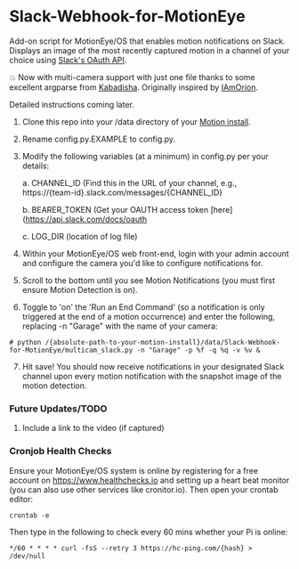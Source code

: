 # Slack-Webhook-for-MotionEye
Add-on script for MotionEye/OS that enables motion notifications on Slack. Displays an image of the most recently captured motion in a channel of your choice using [Slack's OAuth API](https://api.slack.com/docs/oauth).

:boom: Now with multi-camera support with just one file thanks to some excellent argparse from [Kabadisha](https://github.com/kabadisha/motioneyeos-discord-notifier). Originally inspired by [IAmOrion](https://github.com/IAmOrion/MotionEyeOS_Add-On_Scripts).

Detailed instructions coming later.
1. Clone this repo into your /data directory of your [Motion install](https://github.com/ccrisan/motioneye).
2. Rename config.py.EXAMPLE to config.py.
3. Modify the following variables (at a minimum) in config.py per your details:

   a. CHANNEL_ID (Find this in the URL of your channel, e.g., https://{team-id}.slack.com/messages/{CHANNEL_ID}
   
   b. BEARER_TOKEN (Get your OAUTH access token [here](https://api.slack.com/docs/oauth
   
   c. LOG_DIR (location of log file)

4. Within your MotionEye/OS web front-end, login with your admin account and configure the camera you'd like to configure notifications for.
5. Scroll to the bottom until you see Motion Notifications (you must first ensure Motion Detection is on).
6. Toggle to 'on' the 'Run an End Command' (so a notification is only triggered at the end of a motion occurrence) and enter the following, replacing -n "Garage" with the name of your camera:
```
# python /{absolute-path-to-your-motion-install}/data/Slack-Webhook-for-MotionEye/multicam_slack.py -n "Garage" -p %f -q %q -v %v &
```
7. Hit save! You should now receive notifications in your designated Slack channel upon every motion notification with the snapshot image of the motion detection.

### Future Updates/TODO
1. Include a link to the video (if captured)

### Cronjob Health Checks
Ensure your MotionEye/OS system is online by registering for a free account on https://www.healthchecks.io and setting up a heart beat monitor (you can also use other services like cronitor.io). Then open your crontab editor:
```
crontab -e
```
Then type in the following to check every 60 mins whether your Pi is online:
```
*/60 * * * * curl -fsS --retry 3 https://hc-ping.com/{hash} > /dev/null
```
